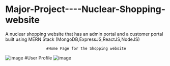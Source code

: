 # Major-Project----Nuclear-Shopping-website
A nuclear shopping website that has an admin portal and a customer portal built using MERN Stack (MongoDB,ExpressJS,ReactJS,NodeJS)

                      #Home Page for the Shopping website
![image](https://user-images.githubusercontent.com/86468467/211029316-8ad00485-85c7-4228-9eca-612521d183f7.png)
                      #User Profile
![image](https://user-images.githubusercontent.com/86468467/211029555-66dbaa10-898e-44bc-820f-e1817b789455.png)
